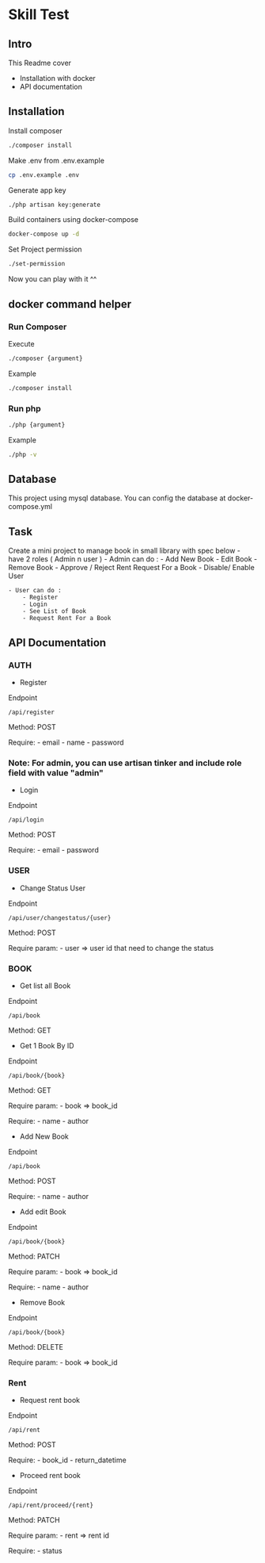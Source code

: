 # Skill Test

## Intro
This Readme cover 
 - Installation with docker
 - API documentation


## Installation
Install composer
```bash
./composer install
```

Make .env from .env.example
```bash
cp .env.example .env
```

Generate app key
```bash
./php artisan key:generate
```

Build containers using docker-compose
```bash
docker-compose up -d
```

Set Project permission
```bash
./set-permission
```
Now you can play with it ^^

## docker command helper

### Run Composer
Execute
```bash
./composer {argument}
```
Example
```bash
./composer install
```

### Run php
```bash
./php {argument}
```
Example
```bash
./php -v
```
## Database
This project using mysql database.
You can config the database at docker-compose.yml



## Task
Create a mini project to manage book in small library with spec below
	- have 2 roles ( Admin n user )
	- Admin can do :
		- Add New Book
		- Edit Book
		- Remove Book
		- Approve / Reject Rent Request For a Book
		- Disable/ Enable User

	- User can do :
		- Register
		- Login
		- See List of Book
		- Request Rent For a Book

## API Documentation

### AUTH
- Register

Endpoint 
```
/api/register
```
Method: POST

Require:
	- email
	- name
	- password

### Note: For admin, you can use artisan tinker and include role field with value "admin"

- Login

Endpoint 
```
/api/login
```
Method: POST

Require:
	- email
	- password

### USER

- Change Status User

Endpoint 
```
/api/user/changestatus/{user}

```
Method: POST

Require param:
	- user => user id that need to change the status

### BOOK
- Get list all Book

Endpoint 
```
/api/book
```
Method: GET

- Get 1 Book By ID

Endpoint 
```
/api/book/{book}
```
Method: GET

Require param: 
	- book => book_id

Require:
	- name
	- author

- Add New Book

Endpoint 
```
/api/book
```
Method: POST

Require:
	- name
	- author

- Add edit Book

Endpoint 
```
/api/book/{book}
```
Method: PATCH

Require param: 
	- book => book_id

Require:
	- name
	- author

- Remove Book

Endpoint 
```
/api/book/{book}
```
Method: DELETE

Require param: 
	- book => book_id

### Rent

- Request rent book

Endpoint 
```
/api/rent
```
Method: POST

Require:
	- book_id
	- return_datetime

- Proceed rent book

Endpoint 
```
/api/rent/proceed/{rent}
```
Method: PATCH

Require param:
	- rent => rent id

Require:
	- status


